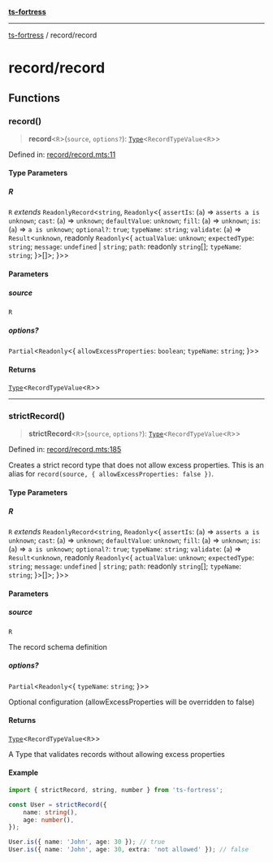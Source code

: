 [**ts-fortress**](../README.md)

---

[ts-fortress](../README.md) / record/record

# record/record

## Functions

### record()

> **record**\<`R`\>(`source`, `options?`): [`Type`](../type.md#type)\<`RecordTypeValue`\<`R`\>\>

Defined in: [record/record.mts:11](https://github.com/noshiro-pf/ts-fortress/blob/main/src/record/record.mts#L11)

#### Type Parameters

##### R

`R` _extends_ `ReadonlyRecord`\<`string`, `Readonly`\<\{ `assertIs`: (`a`) => `asserts a is unknown`; `cast`: (`a`) => `unknown`; `defaultValue`: `unknown`; `fill`: (`a`) => `unknown`; `is`: (`a`) => `a is unknown`; `optional?`: `true`; `typeName`: `string`; `validate`: (`a`) => `Result`\<`unknown`, readonly `Readonly`\<\{ `actualValue`: `unknown`; `expectedType`: `string`; `message`: `undefined` \| `string`; `path`: readonly `string`[]; `typeName`: `string`; \}\>[]\>; \}\>\>

#### Parameters

##### source

`R`

##### options?

`Partial`\<`Readonly`\<\{ `allowExcessProperties`: `boolean`; `typeName`: `string`; \}\>\>

#### Returns

[`Type`](../type.md#type)\<`RecordTypeValue`\<`R`\>\>

---

### strictRecord()

> **strictRecord**\<`R`\>(`source`, `options?`): [`Type`](../type.md#type)\<`RecordTypeValue`\<`R`\>\>

Defined in: [record/record.mts:185](https://github.com/noshiro-pf/ts-fortress/blob/main/src/record/record.mts#L185)

Creates a strict record type that does not allow excess properties.
This is an alias for `record(source, { allowExcessProperties: false })`.

#### Type Parameters

##### R

`R` _extends_ `ReadonlyRecord`\<`string`, `Readonly`\<\{ `assertIs`: (`a`) => `asserts a is unknown`; `cast`: (`a`) => `unknown`; `defaultValue`: `unknown`; `fill`: (`a`) => `unknown`; `is`: (`a`) => `a is unknown`; `optional?`: `true`; `typeName`: `string`; `validate`: (`a`) => `Result`\<`unknown`, readonly `Readonly`\<\{ `actualValue`: `unknown`; `expectedType`: `string`; `message`: `undefined` \| `string`; `path`: readonly `string`[]; `typeName`: `string`; \}\>[]\>; \}\>\>

#### Parameters

##### source

`R`

The record schema definition

##### options?

`Partial`\<`Readonly`\<\{ `typeName`: `string`; \}\>\>

Optional configuration (allowExcessProperties will be overridden to false)

#### Returns

[`Type`](../type.md#type)\<`RecordTypeValue`\<`R`\>\>

A Type that validates records without allowing excess properties

#### Example

```typescript
import { strictRecord, string, number } from 'ts-fortress';

const User = strictRecord({
    name: string(),
    age: number(),
});

User.is({ name: 'John', age: 30 }); // true
User.is({ name: 'John', age: 30, extra: 'not allowed' }); // false
```
